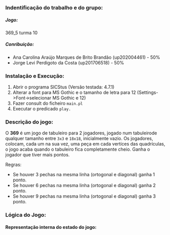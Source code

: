 ### Indentificação do trabalho e do grupo:
##### Jogo: 
369_5 turma 10 
##### Conribuição:
* Ana Carolina Araújo Marques de Brito Brandão (up202004461) - 50% <br>
* Jorge Levi Perdigoto da Costa (up201706518) - 50%

### Instalação e Execução:
1. Abrir o programa SICStus (Versão testada: 4.7.1)
2. Alterar a font para MS Gothic e o tamanho de letra para 12 (Settings->Font->selecionar MS Gothic e 12)
3. Fazer consult do ficheiro `main.pl`
4. Executar o predicado `play.`

### Descrição do jogo:

O **369** é um jogo de tabuleiro para 2 jogadores, jogado num tabuleirode qualquer tamanho entre `3x3` e `18x18`, inicialmente vazio. Os jogadores, colocam, cada um na sua vez, uma peça em cada vertíces das quadrículas, o jogo acaba quando o tabuleiro fica completamente cheio. Ganha o jogador que tiver mais pontos.

Regras:
* Se houver 3 pechas na mesma linha (ortogonal e diagonal) ganha 1 ponto.
* Se houver 6 pechas na mesma linha (ortogonal e diagonal) ganha 2 ponto.
* Se houver 9 pechas na mesma linha (ortogonal e diagonal) ganha 3 ponto.

### Lógica do Jogo:
#### Representação interna do estado do jogo:
